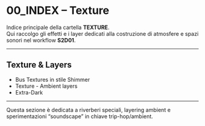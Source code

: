 # 00_INDEX – Texture

Indice principale della cartella **TEXTURE**.  
Qui raccolgo gli effetti e i layer dedicati alla costruzione di atmosfere e spazi sonori nel workflow **S2D01**.

---

## Texture & Layers
- Bus Textures in stile Shimmer
- Texture - Ambient layers
- Extra-Dark

---

Questa sezione è dedicata a riverberi speciali, layering ambient e sperimentazioni “soundscape” in chiave trip-hop/ambient.
